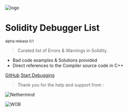 <!-- _coverpage.md -->

![logo](https://2.bp.blogspot.com/-zCJa5fv2GvI/WZr3runDMxI/AAAAAAAAcOA/xaVaP_FtfAoBgUEudfDuYi5j2lKY-CWwwCLcBGAs/s1600/Solidity.png)

# **Solidity Debugger List** 
<small>alpha release 0.1</small>

> Curated list of Errors & Warnings in Solidity.

- Bad code examples & Solutions provided
- Direct references to the Compiler source code in C++

[GitHub](https://github.com/CJ42/Solidity-Compiler-Debug-List)
[Start Debugging](#solidity-compiler-debug-list)

> Thank you for the help and support from : 

![Nethermind](https://nethermind.io/img/logo-big.png)

![WOB](https://workonblockchain.com/assets/images/navbar_imgs/logo/logo_woc.png)
